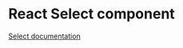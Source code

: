 <!-- @license CC0-1.0 -->

# React Select component

[Select documentation](../../../css/src/components/select/README.md)
